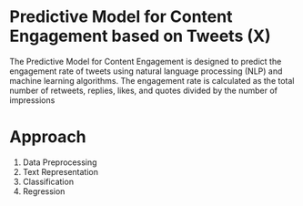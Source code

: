 # Predictive Model for Content Engagement based on Tweets (X)

The Predictive Model for Content Engagement is designed to predict the engagement rate of tweets using natural language processing (NLP) and machine learning algorithms. The engagement rate is calculated as the total number of retweets, replies, likes, and quotes divided by the number of impressions

# Approach
1. Data Preprocessing
2. Text Representation
3. Classification
4. Regression
